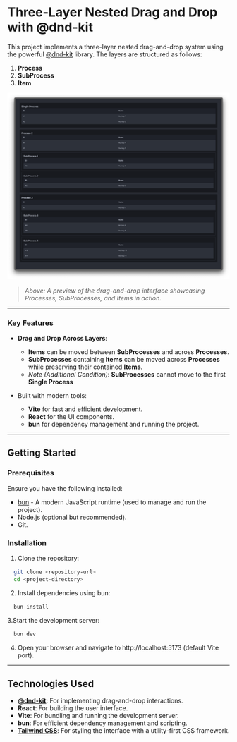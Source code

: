 # Three-Layer Nested Drag and Drop with @dnd-kit

This project implements a three-layer nested drag-and-drop system using the powerful [@dnd-kit](https://dndkit.com/) library. The layers are structured as follows:

1. **Process**
2. **SubProcess**
3. **Item**

![Project Screenshot](screenshot.png)

> *Above: A preview of the drag-and-drop interface showcasing Processes, SubProcesses, and Items in action.*

---

### Key Features

- **Drag and Drop Across Layers**:
  - **Items** can be moved between **SubProcesses** and across **Processes**.
  - **SubProcesses** containing **Items** can be moved across **Processes** while preserving their contained **Items**.
  - *Note (Additional Condition)*: **SubProcesses** cannot move to the first **Single Process**

- Built with modern tools:
  - **Vite** for fast and efficient development.
  - **React** for the UI components.
  - **bun** for dependency management and running the project.

---

## Getting Started

### Prerequisites

Ensure you have the following installed:

- [bun](https://bun.sh/) - A modern JavaScript runtime (used to manage and run the project).
- Node.js (optional but recommended).
- Git.

### Installation

1. Clone the repository:
```bash
  git clone <repository-url>
  cd <project-directory>
```

2. Install dependencies using bun:
```bash
  bun install
```

3.Start the development server:
```bash
  bun dev
```

4. Open your browser and navigate to http://localhost:5173 (default Vite port).

---
## Technologies Used

- **[@dnd-kit](https://dndkit.com/)**: For implementing drag-and-drop interactions.
- **React**: For building the user interface.
- **Vite**: For bundling and running the development server.
- **bun**: For efficient dependency management and scripting.
- **[Tailwind CSS](https://tailwindcss.com/)**: For styling the interface with a utility-first CSS framework.
